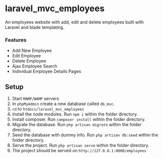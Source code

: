 # laravel_mvc_employees
An employees website with add, edit and delete employees built with Laravel and blade templating. 

### Features
- Add New Employee
- Edit Employee
- Delete Employee
- Ajax Employee Search 
- Individual Employee Details Pages

## Setup
1. Start ```MAMP/WAMP``` servers
2. In ```phpMyAdmin``` create a new database called ```db_mvc```. 
3. ```cd``` to ```htdocs/laravel_mvc_employees``` 
4. Install the node modules. Run ```npm i``` within the folder directory.
5. Install composer. Run ```composer install``` within the folder directory. 
6. Migrate the database. Run ```php artisan migrate``` within the folder directory.
7. Seed the database with dummy info. Run ```php artisan db:seed``` within the folder directory.
8. Serve the project. Run ```php artisan serve``` within the folder directory. 
9. The project should be served on ```http://127.0.0.1:8000/employees```

